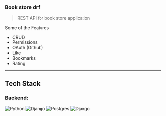 ### Book store drf
> REST API for book store application


Some of the Features 

- CRUD
- Permissions
- OAuth (Github)
- Like
- Bookmarks
- Rating


---

## Tech Stack 

### Backend:
<img alt="Python" src="https://img.shields.io/badge/python%20-%2314354C.svg?&style=for-the-badge&logo=python&logoColor=white"/>	<img alt="Django" src="https://img.shields.io/badge/django%20-%23092E20.svg?&style=for-the-badge&logo=django&logoColor=white"/>	<img alt="Postgres" src ="https://img.shields.io/badge/postgres-%23316192.svg?&style=for-the-badge&logo=postgresql&logoColor=white"/>	<img alt="Django" src="https://img.shields.io/badge/DRF%20-%23092E20.svg?&style=for-the-badge&logo=django&logoColor=white"/>






